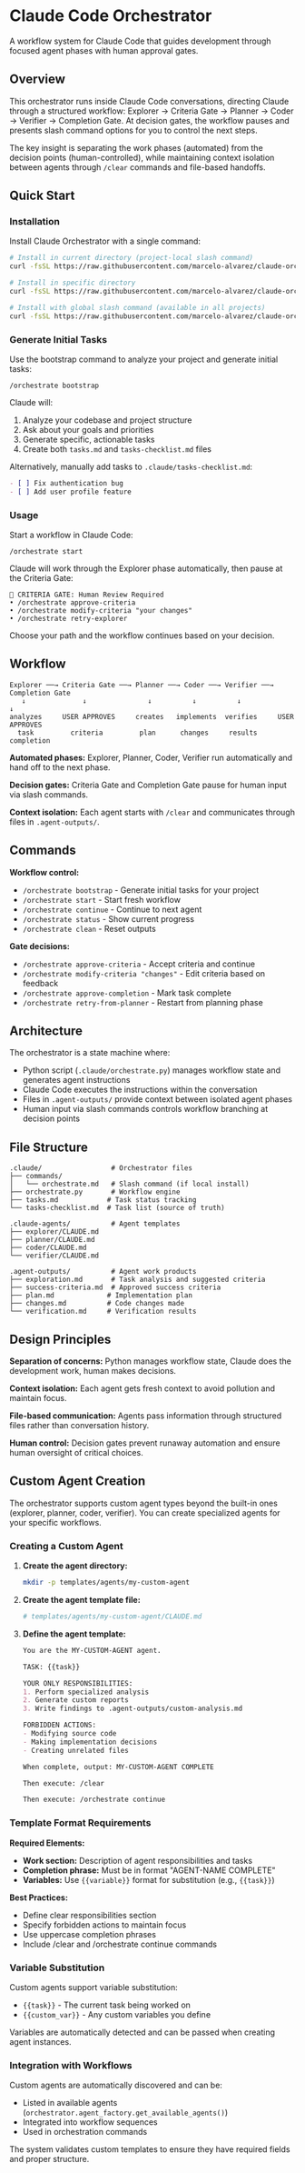# Claude Code Orchestrator

A workflow system for Claude Code that guides development through focused agent phases with human approval gates.

## Overview

This orchestrator runs inside Claude Code conversations, directing Claude through a structured workflow: Explorer → Criteria Gate → Planner → Coder → Verifier → Completion Gate. At decision gates, the workflow pauses and presents slash command options for you to control the next steps.

The key insight is separating the work phases (automated) from the decision points (human-controlled), while maintaining context isolation between agents through `/clear` commands and file-based handoffs.

## Quick Start

### Installation

Install Claude Orchestrator with a single command:

```bash
# Install in current directory (project-local slash command)
curl -fsSL https://raw.githubusercontent.com/marcelo-alvarez/claude-orchestrator/main/install.sh | bash

# Install in specific directory
curl -fsSL https://raw.githubusercontent.com/marcelo-alvarez/claude-orchestrator/main/install.sh | bash -s -- --project-dir ~/my-project

# Install with global slash command (available in all projects)
curl -fsSL https://raw.githubusercontent.com/marcelo-alvarez/claude-orchestrator/main/install.sh | bash -s -- --project-dir ~/my-project --global
```

### Generate Initial Tasks

Use the bootstrap command to analyze your project and generate initial tasks:
```
/orchestrate bootstrap
```

Claude will:
1. Analyze your codebase and project structure
2. Ask about your goals and priorities
3. Generate specific, actionable tasks
4. Create both `tasks.md` and `tasks-checklist.md` files

Alternatively, manually add tasks to `.claude/tasks-checklist.md`:
```markdown
- [ ] Fix authentication bug
- [ ] Add user profile feature
```

### Usage
Start a workflow in Claude Code:
```
/orchestrate start
```

Claude will work through the Explorer phase automatically, then pause at the Criteria Gate:
```
🚪 CRITERIA GATE: Human Review Required
• /orchestrate approve-criteria
• /orchestrate modify-criteria "your changes"  
• /orchestrate retry-explorer
```

Choose your path and the workflow continues based on your decision.

## Workflow

```
Explorer ──→ Criteria Gate ──→ Planner ──→ Coder ──→ Verifier ──→ Completion Gate
   ↓              ↓               ↓          ↓          ↓              ↓
analyzes     USER APPROVES     creates   implements  verifies     USER APPROVES
  task         criteria         plan      changes     results      completion
```

**Automated phases:** Explorer, Planner, Coder, Verifier run automatically and hand off to the next phase.

**Decision gates:** Criteria Gate and Completion Gate pause for human input via slash commands.

**Context isolation:** Each agent starts with `/clear` and communicates through files in `.agent-outputs/`.

## Commands

**Workflow control:**
- `/orchestrate bootstrap` - Generate initial tasks for your project
- `/orchestrate start` - Start fresh workflow  
- `/orchestrate continue` - Continue to next agent
- `/orchestrate status` - Show current progress
- `/orchestrate clean` - Reset outputs

**Gate decisions:**
- `/orchestrate approve-criteria` - Accept criteria and continue
- `/orchestrate modify-criteria "changes"` - Edit criteria based on feedback
- `/orchestrate approve-completion` - Mark task complete
- `/orchestrate retry-from-planner` - Restart from planning phase

## Architecture

The orchestrator is a state machine where:
- Python script (`.claude/orchestrate.py`) manages workflow state and generates agent instructions
- Claude Code executes the instructions within the conversation
- Files in `.agent-outputs/` provide context between isolated agent phases
- Human input via slash commands controls workflow branching at decision points

## File Structure

```
.claude/                 # Orchestrator files
├── commands/
│   └── orchestrate.md   # Slash command (if local install)
├── orchestrate.py       # Workflow engine
├── tasks.md            # Task status tracking
└── tasks-checklist.md  # Task list (source of truth)

.claude-agents/          # Agent templates
├── explorer/CLAUDE.md
├── planner/CLAUDE.md
├── coder/CLAUDE.md
└── verifier/CLAUDE.md

.agent-outputs/          # Agent work products
├── exploration.md       # Task analysis and suggested criteria
├── success-criteria.md  # Approved success criteria  
├── plan.md             # Implementation plan
├── changes.md          # Code changes made
└── verification.md     # Verification results
```

## Design Principles

**Separation of concerns:** Python manages workflow state, Claude does the development work, human makes decisions.

**Context isolation:** Each agent gets fresh context to avoid pollution and maintain focus.

**File-based communication:** Agents pass information through structured files rather than conversation history.

**Human control:** Decision gates prevent runaway automation and ensure human oversight of critical choices.

## Custom Agent Creation

The orchestrator supports custom agent types beyond the built-in ones (explorer, planner, coder, verifier). You can create specialized agents for your specific workflows.

### Creating a Custom Agent

1. **Create the agent directory:**
   ```bash
   mkdir -p templates/agents/my-custom-agent
   ```

2. **Create the agent template file:**
   ```bash
   # templates/agents/my-custom-agent/CLAUDE.md
   ```

3. **Define the agent template:**
   ```markdown
   You are the MY-CUSTOM-AGENT agent.

   TASK: {{task}}

   YOUR ONLY RESPONSIBILITIES:
   1. Perform specialized analysis
   2. Generate custom reports
   3. Write findings to .agent-outputs/custom-analysis.md

   FORBIDDEN ACTIONS:
   - Modifying source code
   - Making implementation decisions
   - Creating unrelated files

   When complete, output: MY-CUSTOM-AGENT COMPLETE

   Then execute: /clear

   Then execute: /orchestrate continue
   ```

### Template Format Requirements

**Required Elements:**
- **Work section:** Description of agent responsibilities and tasks
- **Completion phrase:** Must be in format "AGENT-NAME COMPLETE"
- **Variables:** Use `{{variable}}` format for substitution (e.g., `{{task}}`)

**Best Practices:**
- Define clear responsibilities section
- Specify forbidden actions to maintain focus
- Use uppercase completion phrases
- Include /clear and /orchestrate continue commands

### Variable Substitution

Custom agents support variable substitution:
- `{{task}}` - The current task being worked on
- `{{custom_var}}` - Any custom variables you define

Variables are automatically detected and can be passed when creating agent instances.

### Integration with Workflows

Custom agents are automatically discovered and can be:
- Listed in available agents (`orchestrator.agent_factory.get_available_agents()`)
- Integrated into workflow sequences
- Used in orchestration commands

The system validates custom templates to ensure they have required fields and proper structure.
